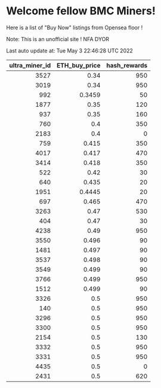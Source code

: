 # Welcome fellow BMC Miners!
Here is a list of "Buy Now" listings from Opensea floor !

Note: This is an unofficial site ! NFA DYOR


Last auto update at: Tue May  3 22:46:28 UTC 2022


|   ultra_miner_id |   ETH_buy_price |   hash_rewards |
|-----------------:|----------------:|---------------:|
|             3527 |          0.34   |            950 |
|             3019 |          0.34   |            950 |
|              992 |          0.3459 |             50 |
|             1877 |          0.35   |            120 |
|              937 |          0.35   |            160 |
|              760 |          0.4    |            350 |
|             2183 |          0.4    |              0 |
|              759 |          0.415  |            350 |
|             4017 |          0.417  |            470 |
|             3414 |          0.418  |            350 |
|              522 |          0.42   |             30 |
|              640 |          0.435  |             20 |
|             1951 |          0.4445 |             20 |
|              697 |          0.465  |            470 |
|             3263 |          0.47   |            530 |
|              404 |          0.47   |             30 |
|             4238 |          0.49   |            950 |
|             3550 |          0.496  |             90 |
|             1481 |          0.497  |             90 |
|             3537 |          0.498  |             90 |
|             3549 |          0.499  |             90 |
|             3766 |          0.499  |            950 |
|             1512 |          0.499  |             90 |
|             3326 |          0.5    |            950 |
|              140 |          0.5    |            950 |
|             3296 |          0.5    |            950 |
|             3300 |          0.5    |            950 |
|             2154 |          0.5    |            130 |
|             3332 |          0.5    |            950 |
|             3331 |          0.5    |            950 |
|             4435 |          0.5    |              0 |
|             2431 |          0.5    |            620 |
